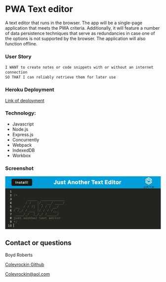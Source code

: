 # PWA Text editor
A text editor that runs in the browser. The app will be a single-page application that meets the PWA criteria. Additionally, it will feature a number of data persistence techniques that serve as redundancies in case one of the options is not supported by the browser. The application will also function offline.

### User Story
```
I WANT to create notes or code snippets with or without an internet connection
SO THAT I can reliably retrieve them for later use
```

### Heroku Deployment
[Link of deployment]()

### Technology:
- Javascript
- Node.js
- Express.js
- Concurrently
- Webpack
- IndexedDB
- Workbox

### Screenshot
![img](./assets/images/PMAtexteditor.png)

## Contact or questions
Boyd Roberts

[Coleyrockin Github](https://github.com/coleyrockin)

[Coleyrockin@aol.com](mailto:coleyrockin@aol.com)